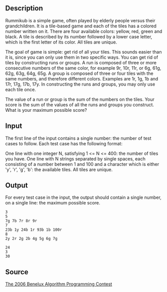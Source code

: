 <h2>Description</h2><p>Rummikub is a simple game, often played by elderly people versus their grandchildren. It is a tile-based game and each of the tiles has a colored number written on it. There are four available colors: yellow, red, green and black. A tile is described by its number followed by a lower case letter, which is the first letter of its color. All tiles are unique.
</p>
The goal of game is simple: get rid of all your tiles. This sounds easier than it is, since you can only use them in two specific ways. You can get rid of tiles by constructing runs or groups. A run is composed of three or more consecutive numbers of the same color, for example 9r, 10r, 11r, or 6g, 61g, 62g, 63g, 64g, 65g. A group is composed of three or four tiles with the same numbers, and therefore different colors. Examples are 1r, 1g, 1b and 17r, 17g, 17b, 17y. In constructing the runs and groups, you may only use each tile once.

The value of a run or group is the sum of the numbers on the tiles. Your score is the sum of the values of all the runs and groups you construct. What is your maximum possible score?<h2>Input</h2><p>The first line of the input contains a single number: the number of test cases to follow. Each test case has the following format:
</p>One line with one integer N, satisfying 1 &lt;= N &lt;= 400: the number of tiles you have.
One line with N strings separated by single spaces, each consisting of a number between 1 and 100 and a character which is either 'y', 'r', 'g', 'b': the available tiles. All tiles are unique.<h2>Output</h2><p>For every test case in the input, the output should contain a single number, on a single line: the maximum possible score.
</p><pre><code class="language-input1">3
5
7g 7b 7r 8r 9r
7
23b 1y 24b 1r 93b 1b 100r
8
2y 2r 2g 2b 4g 5g 6g 7g</code></pre><pre><code class="language-output1">24
3
30</code></pre><h2>Source</h2><a href="searchproblem?field=source&amp;key=The+2006+Benelux+Algorithm+Programming+Contest">The 2006 Benelux Algorithm Programming Contest</a>
